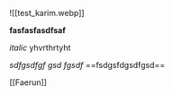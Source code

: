 ![[test_karim.webp]]


**fasfasfasdfsaf**

*italic*
yhvrthrtyht

*sdfgsdfgf gsd fgsdf*
==fsdgsfdgsdfgsd==

[[Faerun]]
